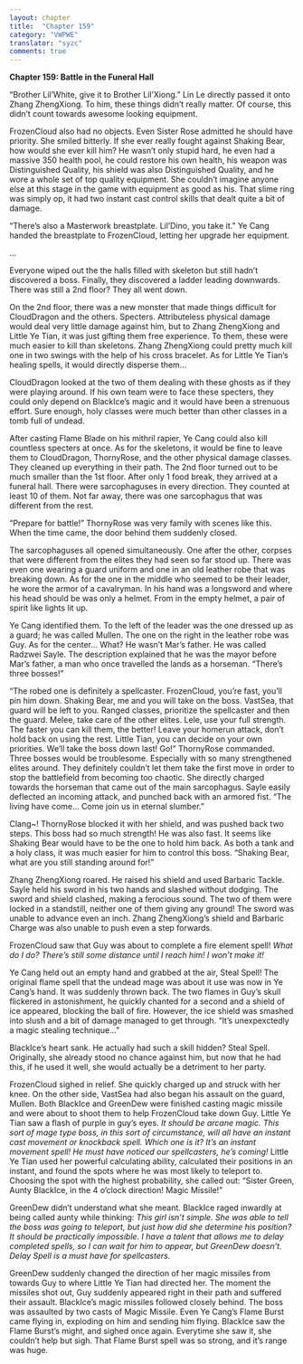 ```yaml
---
layout: chapter
title:  "Chapter 159"
category: "VWPWE"
translator: "syzc"
comments: true
---
```


**Chapter 159: Battle in the Funeral Hall**

“Brother Lil’White, give it to Brother Lil’Xiong.” Lin Le directly passed it onto Zhang ZhengXiong. To him, these things didn’t really matter. Of course, this didn’t count towards awesome looking equipment.

FrozenCloud also had no objects. Even Sister Rose admitted he should have priority. She smiled bitterly. If she ever really fought against Shaking Bear, how would she ever kill him? He wasn’t only stupid hard, he even had a massive 350 health pool, he could restore his own health, his weapon was Distinguished Quality, his shield was also Distinguished Quality, and he wore a whole set of top quality equipment. She couldn’t imagine anyone else at this stage in the game with equipment as good as his. That slime ring was simply op, it had two instant cast control skills that dealt quite a bit of damage.

“There’s also a Masterwork breastplate. Lil’Dino, you take it.” Ye Cang handed the breastplate to FrozenCloud, letting her upgrade her equipment.

...

Everyone wiped out the the halls filled with skeleton but still hadn’t discovered a boss. Finally, they discovered a ladder leading downwards. There was still a 2nd floor? They all went down.

On the 2nd floor, there was a new monster that made things difficult for CloudDragon and the others. Specters. Attributeless physical damage would deal very little damage against him, but to Zhang ZhengXiong and Little Ye Tian, it was just gifting them free experience. To them, these were much easier to kill than skeletons. Zhang ZhengXiong could pretty much kill one in two swings with the help of his cross bracelet. As for Little Ye Tian’s healing spells, it would directly disperse them...

CloudDragon looked at the two of them dealing with these ghosts as if they were playing around. If his own team were to face these specters, they could only depend on BlackIce’s magic and it would have been a strenuous effort. Sure enough, holy classes were much better than other classes in a tomb full of undead.

After casting Flame Blade on his mithril rapier, Ye Cang could also kill countless specters at once. As for the skeletons, it would be fine to leave them to CloudDragon, ThornyRose, and the other physical damage classes. They cleaned up everything in their path. The 2nd floor turned out to be much smaller than the 1st floor. After only 1 food break, they arrived at a funeral hall. There were sarcophaguses in every direction. They counted at least 10 of them. Not far away, there was one sarcophagus that was different from the rest.

“Prepare for battle!” ThornyRose was very family with scenes like this. When the time came, the door behind them suddenly closed.

The sarcophaguses all opened simultaneously. One after the other, corpses that were different from the elites they had seen so far stood up. There was even one wearing a guard uniform and one in an old leather robe that was breaking down. As for the one in the middle who seemed to be their leader, he wore the armor of a cavalryman. In his hand was a longsword and where his head should be was only a helmet. From in the empty helmet, a pair of spirit like lights lit up.

Ye Cang identified them. To the left of the leader was the one dressed up as a guard; he was called Mullen. The one on the right in the leather robe was Guy. As for the center… What? He wasn’t Mar’s father. He was called Radzwei Sayle. The description explained that he was the mayor before Mar’s father, a man who once travelled the lands as a horseman. “There’s three bosses!” 

“The robed one is definitely a spellcaster. FrozenCloud, you’re fast, you’ll pin him down. Shaking Bear, me and you will take on the boss. VastSea, that guard will be left to you. Ranged classes, prioritize the spellcaster and then the guard. Melee, take care of the other elites. Lele, use your full strength. The faster you can kill them, the better! Leave your homerun attack, don’t hold back on using the rest. Little Tian, you can decide on your own priorities. We’ll take the boss down last! Go!” ThornyRose commanded. Three bosses would be troublesome. Especially with so many strengthened elites around. They definitely couldn’t let them take the first move in order to stop the battlefield from becoming too chaotic. She directly charged towards the horseman that came out of the main sarcophagus. Sayle easily deflected an incoming attack, and punched back with an armored fist. “The living have come... Come join us in eternal slumber.”

Clang~! ThornyRose blocked it with her shield, and was pushed back two steps. This boss had so much strength! He was also fast. It seems like Shaking Bear would have to be the one to hold him back. As both a tank and a holy class, it was much easier for him to control this boss. “Shaking Bear, what are you still standing around for!”

Zhang ZhengXiong roared. He raised his shield and used Barbaric Tackle. Sayle held his sword in his two hands and slashed without dodging. The sword and shield clashed, making a ferocious sound. The two of them were locked in a standstill, neither one of them giving any ground! The sword was unable to advance even an inch. Zhang ZhengXiong’s shield and Barbaric Charge was also unable to push even a step forwards.

FrozenCloud saw that Guy was about to complete a fire element spell! *What do I do? There’s still some distance until I reach him! I won’t make it!*

Ye Cang held out an empty hand and grabbed at the air, Steal Spell! The original flame spell that the undead mage was about it use was now in Ye Cang’s hand. It was suddenly thrown back. The two flames in Guy’s skull flickered in astonishment, he quickly chanted for a second and a shield of ice appeared, blocking the ball of fire. However, the ice shield was smashed into slush and a bit of damage managed to get through. “It’s unexpexctedly a magic stealing technique...”

BlackIce’s heart sank. He actually had such a skill hidden? Steal Spell. Originally, she already stood no chance against him, but now that he had this, if he used it well, she would actually be a detriment to her party.

FrozenCloud sighed in relief. She quickly charged up and struck with her knee. On the other side, VastSea had also began his assault on the guard, Mullen. Both BlackIce and GreenDew were finished casting magic missile and were about to shoot them to help FrozenCloud take down Guy. Little Ye Tian saw a flash of purple in guy’s eyes. *It should be arcane magic. This sort of mage type boss, in this sort of circumstance, will all have an instant cast movement or knockback spell. Which one is it? It’s an instant movement spell! He must have noticed our spellcasters, he’s coming!* Little Ye Tian used her powerful calculating ability, calculated their positions in an instant, and found the spots where he was most likely to teleport to. Choosing the spot with the highest probability, she called out: “Sister Green, Aunty BlackIce, in the 4 o’clock direction! Magic Missile!”

GreenDew didn’t understand what she meant. BlackIce raged inwardly at being called aunty while thinking: *This girl isn’t simple. She was able to tell the boss was going to teleport, but just how did she determine his position? It should be practically impossible. I have a talent that allows me to delay completed spells, so I can wait for him to appear, but GreenDew doesn’t. Delay Spell is a must have for spellcasters.*

GreenDew suddenly changed the direction of her magic missiles from towards Guy to where Little Ye Tian had directed her. The moment the missiles shot out, Guy suddenly appeared right in their path and suffered their assault. BlackIce’s magic missiles followed closely behind. The boss was assaulted by two casts of Magic Missile. Even Ye Cang’s Flame Burst came flying in, exploding on him and sending him flying. BlackIce saw the Flame Burst’s might, and sighed once again. Everytime she saw it, she couldn’t help but sigh. That Flame Burst spell was so strong, and it’s range was huge.

